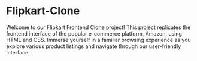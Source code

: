 # Flipkart-Clone

Welcome to our Flipkart Frontend Clone project! This project replicates the frontend interface of the popular e-commerce platform, Amazon, using HTML and CSS. Immerse yourself in a familiar browsing experience as you explore various product listings and navigate through our user-friendly interface.
